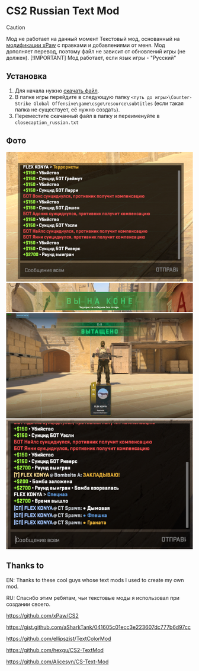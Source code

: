 # CS2 Russian Text Mod
> [!CAUTION]
> Мод не работает на данный момент
Текстовый мод, основанный на [модификации xPaw](https://github.com/xPaw/CS2) с правками и добавлениями от меня. 
Мод дополняет перевод, поэтому файл не зависит от обновлений игры (не должен).
> [!IMPORTANT]
> Мод работает, если язык игры - "Русский"
## Установка
1. Для начала нужно [скачать файл](https://raw.githubusercontent.com/PIRSON21/CS2_textmod/master/cs2_textmod.txt).
2. В папке игры перейдите в следующую папку `<путь до игры>\Counter-Strike Global Offensive\game\csgo\resource\subtitles` (если такая папка не существует, её нужно создать).
3. Переместите скачанный файл в папку и переименуйте в `closecaption_russian.txt`

## Фото

![1 png](/assets/photos/1.png)
![2 png](/assets/photos/2.png)
![3 jpg](/assets/photos/3.jpg)
![4 png](/assets/photos/4.png)

## Thanks to
EN: Thanks to these cool guys whose text mods I used to create my own mod.

RU: Спасибо этим ребятам, чьи текстовые моды я использовал при создании своего.

https://github.com/xPaw/CS2

https://gist.github.com/aSharkTank/041605c01ecc3e223607dc777b6d97cc

https://github.com/ellipszist/TextColorMod

https://github.com/hexgu/CS2-TextMod

https://github.com/Alicesyn/CS-Text-Mod
